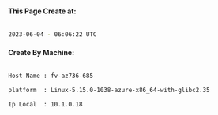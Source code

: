 
   
#### This Page Create at:

```bash

2023-06-04 - 06:06:22 UTC

```

#### Create By Machine:

```bash

Host Name : fv-az736-685

platform  : Linux-5.15.0-1038-azure-x86_64-with-glibc2.35

Ip Local  : 10.1.0.18

```

